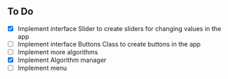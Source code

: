 ## To Do

- [x] Implement interface Slider to create sliders for changing values in the app
- [ ] Implement interface Buttons Class to create buttons in the app
- [ ] Implement more algorithms
- [x] Implement Algorithm manager
- [ ] Implement menu
